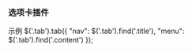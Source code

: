 ### 选项卡插件
示例
	$('.tab').tab({
		"nav": $('.tab').find('.title'),
		"menu": $('.tab').find('.content')
	});
	
